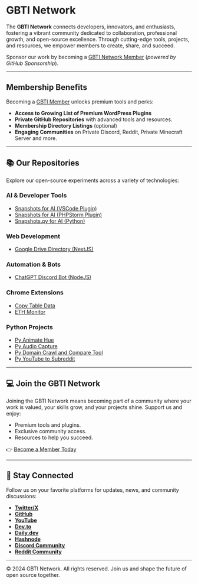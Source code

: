 # GBTI Network 

The **GBTI Network** connects developers, innovators, and enthusiasts, fostering a vibrant community dedicated to collaboration, professional growth, and open-source excellence. Through cutting-edge tools, projects, and resources, we empower members to create, share, and succeed.

Sponsor our work by becoming a [GBTI Network Member](https://github.com/sponsors/gbti-network) (_powered by GitHub Sponsorship_).

---

## Membership Benefits

Becoming a [GBTI Member](https://github.com/sponsors/gbti-network) unlocks premium tools and perks:
- **Access to Growing List of Premium WordPress Plugins**
- **Private GitHub Repositories** with advanced tools and resources.
- **Membership Directory Listings** (optional)
- **Engaging Communities** on Private Discord, Reddit, Private Minecraft Server and more.
  
---

## 📚 Our Repositories

Explore our open-source experiments across a variety of technologies:

### AI & Developer Tools
- [Snapshots for AI (VSCode Plugin)](https://github.com/gbti-labs/vscode-snapshots-for-ai/)
- [Snapshots for AI (PHPStorm Plugin)](https://github.com/gbti-labs/phpstorm-snapshots-for-ai/)
- [Snapshots.py for AI (Python)](https://github.com/gbti-labs/snapshots-for-ai)

### Web Development
- [Google Drive Directory (NextJS)](https://github.com/gbti-labs/nextjs-google-drive-directory)

### Automation & Bots
- [ChatGPT Discord Bot (NodeJS)](https://github.com/gbti-labs/nodejs-chatgpt-discord-bot)

### Chrome Extensions
- [Copy Table Data](https://github.com/gbti-labs/chrome-extension-copy-table-data)
- [ETH Monitor](https://github.com/gbti-labs/chrome-extension-eth-monitor)

### Python Projects
- [Py Animate Hue](https://github.com/gbti-labs/py-animate-hue)
- [Py Audio Capture](https://github.com/gbti-labs/py-audio-capture)
- [Py Domain Crawl and Compare Tool](https://github.com/gbti-labs/py-domain-crawler-and-comparison-tool)
- [Py YouTube to Subreddit](https://github.com/gbti-labs/py-youtube-to-subreddit)

---

## 💻 Join the GBTI Network

Joining the GBTI Network means becoming part of a community where your work is valued, your skills grow, and your projects shine. Support us and enjoy:
- Premium tools and plugins.
- Exclusive community access.
- Resources to help you succeed.

👉 [Become a Member Today](https://gbti.local/membership/)

---

## 📡 Stay Connected

Follow us on your favorite platforms for updates, news, and community discussions:
- **[Twitter/X](https://twitter.com/gbti_network)**
- **[GitHub](https://github.com/gbti-labs)**
- **[YouTube](https://www.youtube.com/channel/UCh4FjB6r4oWQW-QFiwqv-UA)**
- **[Dev.to](https://dev.to/gbti)**
- **[Daily.dev](https://dly.to/zfCriM6JfRF)**
- **[Hashnode](https://gbti.hashnode.dev/)**
- **[Discord Community](https://gbti.network)**
- **[Reddit Community](https://www.reddit.com/r/GBTI_network)**

---

© 2024 GBTI Network. All rights reserved. Join us and shape the future of open source together.
